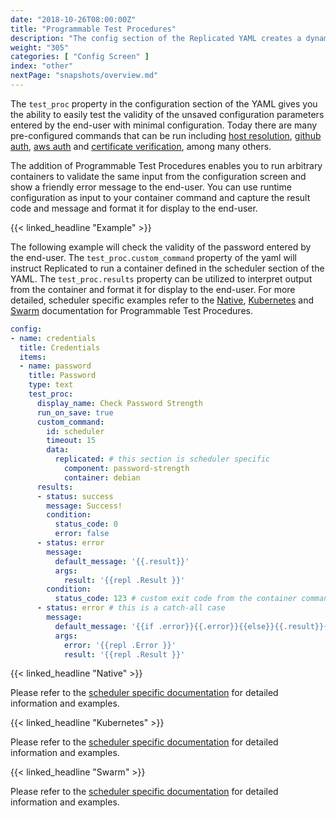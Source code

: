 ```yaml
---
date: "2018-10-26T08:00:00Z"
title: "Programmable Test Procedures"
description: "The config section of the Replicated YAML creates a dynamic settings page that customers can use to configure their instance."
weight: "305"
categories: [ "Config Screen" ]
index: "other"
nextPage: "snapshots/overview.md"
---
```


The `test_proc` property in the configuration section of the YAML gives you the ability to easily test the validity of the unsaved configuration parameters entered by the end-user with minimal configuration. Today there are many pre-configured commands that can be run including [host resolution](/docs/config-screen/test-procs/#resolve-host), [github auth](/docs/config-screen/test-procs/#github-app-auth), [aws auth](/docs/config-screen/test-procs/#aws-auth) and [certificate verification](/docs/config-screen/test-procs/#certificate-verification), among many others.

The addition of Programmable Test Procedures enables you to run arbitrary containers to validate the same input from the configuration screen and show a friendly error message to the end-user. You can use runtime configuration as input to your container command and capture the result code and message and format it for display to the end-user.

{{< linked_headline "Example" >}}

The following example will check the validity of the password entered by the end-user. The `test_proc.custom_command` property of the yaml will instruct Replicated to run a container defined in the scheduler section of the YAML. The `test_proc.results` property can be utilized to interpret output from the container and format it for display to the end-user. For more detailed, scheduler specific examples refer to the [Native](/docs/native/packaging-an-application/programmable-test-procs/), [Kubernetes](/docs/kubernetes/packaging-an-application/programmable-test-procs/) and [Swarm](/docs/swarm/packaging-an-application/programmable-test-procs/) documentation for Programmable Test Procedures.

```yaml
config:
- name: credentials
  title: Credentials
  items:
  - name: password
    title: Password
    type: text
    test_proc:
      display_name: Check Password Strength
      run_on_save: true
      custom_command:
        id: scheduler
        timeout: 15
        data:
          replicated: # this section is scheduler specific
            component: password-strength
            container: debian
      results:
      - status: success
        message: Success!
        condition:
          status_code: 0
          error: false
      - status: error
        message:
          default_message: '{{.result}}'
          args:
            result: '{{repl .Result }}'
        condition:
          status_code: 123 # custom exit code from the container command
      - status: error # this is a catch-all case
        message:
          default_message: '{{if .error}}{{.error}}{{else}}{{.result}}{{end}}'
          args:
            error: '{{repl .Error }}'
            result: '{{repl .Result }}'
```

{{< linked_headline "Native" >}}

Please refer to the [scheduler specific documentation](/docs/native/packaging-an-application/programmable-test-procs/) for detailed information and examples.

{{< linked_headline "Kubernetes" >}}

Please refer to the [scheduler specific documentation](/docs/kubernetes/packaging-an-application/programmable-test-procs/) for detailed information and examples.

{{< linked_headline "Swarm" >}}

Please refer to the [scheduler specific documentation](/docs/swarm/packaging-an-application/programmable-test-procs/) for detailed information and examples.
